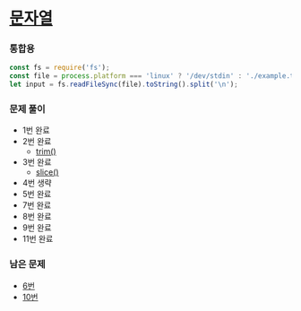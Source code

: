 
# [문자열](https://www.acmicpc.net/step/7)


### 통합용
```typescript
const fs = require('fs');
const file = process.platform === 'linux' ? '/dev/stdin' : './example.txt';
let input = fs.readFileSync(file).toString().split('\n');
```

### 문제 풀이
- 1번 완료
- 2번 완료
  - [trim()](https://developer.mozilla.org/ko/docs/Web/JavaScript/Reference/Global_Objects/String/trim) 
- 3번 완료
  - [slice()](https://developer.mozilla.org/ko/docs/Web/JavaScript/Reference/Global_Objects/Array/slice)
- 4번 생략
- 5번 완료
- 7번 완료
- 8번 완료
- 9번 완료
- 11번 완료

### 남은 문제 
- [6번](https://www.acmicpc.net/problem/10809)
- [10번](https://www.acmicpc.net/problem/5622)